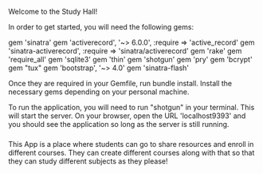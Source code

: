 Welcome to the Study Hall!

In order to get started, you will need the following gems:

gem 'sinatra'
gem 'activerecord', '~> 6.0.0', :require => 'active_record'
gem 'sinatra-activerecord', :require => 'sinatra/activerecord'
gem 'rake'
gem 'require_all'
gem 'sqlite3'
gem 'thin'
gem 'shotgun'
gem 'pry'
gem 'bcrypt'
gem "tux"
gem 'bootstrap', '~> 4.0'
gem 'sinatra-flash'


Once they are required in your Gemfile, run bundle install. 
Install the necessary gems depending on your personal machine.


To run the application, you will need to run "shotgun" in your terminal. This will start the server.
On your browser, open the URL 'localhost9393' and you should see the application so long as the server is still running.


#####
This App is a place where students can go to share resources and enroll in different courses. 
They can create different courses along with that so that they can study different subjects as they please!